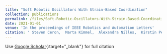 ```yaml
---
title: "Soft Robotic Oscillators With Strain-Based Coordination"
collection: publications
permalink: /files/Soft-Robotic-Oscillators-With-Strain-Based-Coordination
date: 2021-01-01
venue: 'In the proceedings of IEEE Robotics and Automation Letters'
citation: ' Steven Ceron,  Marta Kimmel,  Alexandra Nilles,  Kirstin Petersen, &quot;Soft Robotic Oscillators With Strain-Based Coordination.&quot; In the proceedings of IEEE Robotics and Automation Letters, 2021.'
---
```

Use [Google Scholar](https://scholar.google.com/scholar?q=Soft+Robotic+Oscillators+With+Strain+Based+Coordination){:target="_blank"} for full citation